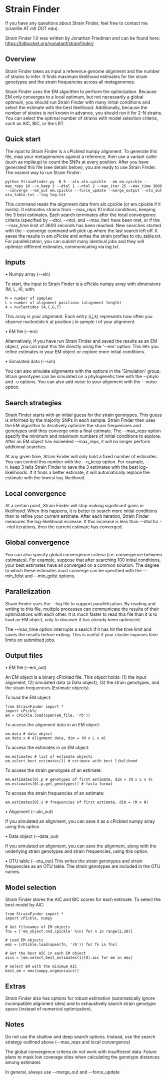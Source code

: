 # Strain Finder
If you have any questions about Strain Finder, feel free to contact me (csmillie AT mit DOT edu).

Strain Finder 1.0 was written by Jonathan Friedman and can be found here:
https://bitbucket.org/yonatanf/strainfinder/

## Overview
Strain Finder takes as input a reference genome alignment and the number of strains to infer. It finds maximum likelihood estimates for the strain genotypes and the strain frequencies across all metagenomes.

Strain Finder uses the EM algorithm to perform the optimization. Because EM only converges to a local optimum, but not necessarily a global optimum, you should run Strain Finder with many initial conditions and select the estimate with the best likelihood. Additionally, because the number of strains is not known in advance, you should run it for 2-N strains. You can select the optimal number of strains with model selection criteria, such as AIC, BIC, or the LRT.

## Quick start
The input to Strain Finder is a cPickled numpy alignment. To generate this file, map your metagenomes against a reference, then use a variant caller (such as mpileup) to count the SNPs at every position. After you have generated this file (see details below), you are ready to use Strain Finder. The easiest way to run Strain Finder:

```
python StrainFinder.py -N 5 --aln aln.cpickle --em em.cpickle --max_reps 10 --n_keep 3 --dtol 1 --ntol 2 --max_iter 25 --max_time 3600 --converge --em_out em.cpickle --force_update --merge_output --otu_out otu_table.txt --log log.txt 
```

This command reads the alignment data from aln.cpickle (or em.cpickle if it exists). It estimates strains from --max\_reps 10 initial conditions, keeping the 3 best estimates. Each search terminates after the local convergence criteria (specified by --dtol, --ntol, and --max\_iter) have been met, or if the --max\_time limit of 3600 seconds has been reached. New searches started with the --converge command will pick up where the last search left off. It saves the results in em.cPickle and writes the strain profiles to otu\_table.txt. For parallelization, you can submit many identical jobs and they will optimize different estimates, communicating via log.txt.

## Inputs
• Numpy array (--aln)

To start, the input to Strain Finder is a cPickle numpy array with dimensions (M, L, 4), with:

```
M = number of samples
L = number of alignment positions (alignment length)
4 = nucleotides (A,C,G,T)
```

This array is your alignment. Each entry (i,j,k) represents how often you observe nucleotide k at position j in sample i of your alignment.

• EM file (--em)

Alternatively, if you have run Strain Finder and saved the results as an EM object, you can input this file directly using the '--em' option. This lets you refine estimates in your EM object or explore more initial conditions.

• Simulated data (--sim)

You can also simulate alignments with the options in the 'Simulation' group. Strain genotypes can be simulated on a phylogenetic tree with the --phylo and -u options. You can also add noise to your alignment with the --noise option.

## Search strategies
Strain Finder starts with an initial guess for the strain genotypes. This guess is informed by the majority SNPs in each sample. Strain Finder then uses the EM algorithm to iteratively optimize the strain frequencies and genotypes until they converge onto a final estimate. The --max\_reps option specify the minimum and maximum numbers of initial conditions to explore. After an EM object has exceeded --max\_reps, it will no longer perform additional searches. 

At any given time, Strain Finder will only hold a fixed number of estimates. You can control this number with the --n\_keep option. For example, --n\_keep 3 tells Strain Finder to save the 3 estimates with the best log-likelihoods. If it finds a better estimate, it will automatically replace the estimate with the lowest log-likelihood.

## Local convergence
At a certain point, Strain Finder will stop making significant gains in likelihood. When this happens, it is better to search more initial conditions than to refine your current estimate. After each iteration, Strain Finder measures the log-likelihood increase. If this increase is less than --dtol for --ntol iterations, then the current estimate has converged.

## Global convergence
You can also specify global convergence criteria (i.e. convergence between estimates). For example, suppose that after searching 100 initial conditions, your best estimates have all converged on a common solution. The degree to which these estimates must converge can be specified with the --min\_fdist and --min\_gdist options.

## Parallelization
Strain Finder uses the --log file to support parallelization. By reading and writing to this file, multiple processes can communicate the results of their optimizations with each other. It is much faster to read this file than it is to load an EM object, only to discover it has already been optimized.

The --max\_time option interrupts a search if it has hit the time limit and saves the results before exiting. This is useful if your cluster imposes time limits on submitted jobs.

## Output files
• EM file (--em_out)

An EM object is a binary cPickled file. This object holds: (1) the input alignment, (2) simulated data (a Data object), (3) the strain genotypes, and the strain frequencies (Estimate objects).

To load the EM object:
```
from StrainFinder import *
import cPickle
em = cPickle.load(open(em_file, 'rb'))
```

To access the alignment data in an EM object:
```
em.data # data object
em.data.x # alignment data, dim = (M x L x 4)
```

To access the estimates in an EM object:
```
em.estimates # list of estimate objects
em.select_best_estimates(1) # estimate with best likelihood
```

To access the strain genotypes of an estimate:
```
em.estimates[0].p # genotypes of first estimate, dim = (N x L x 4)
em.estimates[0].p.get_genotypes() # fasta format
```

To access the strain frequencies of an estimate:
```
em.estimates[0].z # frequencies of first estimate, dim = (M x N)
```

• Alignment (--aln_out)

If you simulated an alignment, you can save it as a cPickled numpy array using this option.

• Data object (--data_out)

If you simulated an alignment, you can save the alignment, along with the underlying strain genotypes and strain frequencies, using this option.

• OTU table (--otu\_out)
This writes the strain genotypes and strain frequencies as an OTU table. The strain genotypes are included in the OTU names.

## Model selection
Strain Finder stores the AIC and BIC scores for each estimate. To select the best model by AIC:

```
from StrainFinder import *
import cPickle, numpy

# Get filenames of EM objects
fns = ['em_object.n%d.cpickle' %(n) for n in range(2,10)]

# Load EM objects
ems = [cPickle.load(open(fn, 'rb')) for fn in fns]

# Get the best AIC in each EM object
aics = [em.select_best_estimates(1)[0].aic for em in ems]

# Select EM with the minimum AIC
best_em = ems[numpy.argmin(aics)]
```

## Extras
Strain Finder also has options for robust estimation (automatically ignore incompatible alignment sites) and to exhaustively search strain genotype space (instead of numerical optimization).

## Notes
Do not use the shallow and deep search options. Instead, use the search strategy outlined above (--max_reps and local convergence)

The global convergence criteria do not work with insufficient data. Future plans to mask low coverage sites when calculating the genotype distances among estimates

In general, always use --merge\_out and --force\_update
